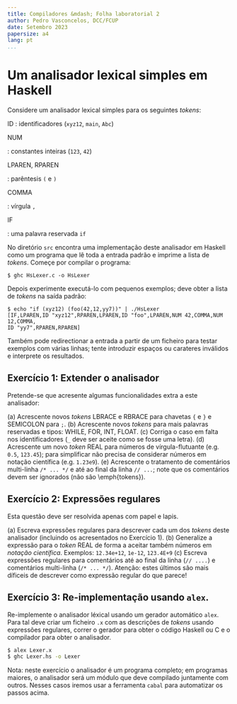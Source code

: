 ```yaml
---
title: Compiladores &mdash; Folha laboratorial 2
author: Pedro Vasconcelos, DCC/FCUP
date: Setembro 2023
papersize: a4
lang: pt
...
```



# Um analisador lexical simples em Haskell

Considere um analisador lexical simples para os seguintes *tokens*:

ID 
:  identificadores (`xyz12`, `main`, `Abc`)

NUM 

:  constantes inteiras (`123`, `42`)

LPAREN, RPAREN

:  parêntesis `(` e `)`

COMMA

:  vírgula `,`

IF

:   uma palavra reservada `if`

No diretório `src` encontra uma implementação deste analisador em Haskell
como um programa que lê toda a entrada padrão e imprime a lista de *tokens*.
Começe por compilar o programa:

```
$ ghc HsLexer.c -o HsLexer
```

Depois experimente executá-lo com pequenos exemplos; deve obter a lista
de *tokens* na saída padrão:

```
$ echo "if (xyz12) (foo(42,12,yy7))" | ./HsLexer
[IF,LPAREN,ID "xyz12",RPAREN,LPAREN,ID "foo",LPAREN,NUM 42,COMMA,NUM 12,COMMA,
ID "yy7",RPAREN,RPAREN]
```

Também pode redirectionar a entrada a partir de um ficheiro para
testar exemplos com várias linhas; tente introduzir espaços ou carateres
inválidos e interprete os resultados.


## Exercício 1: Extender o analisador

Pretende-se que acresente algumas funcionalidades extra a este
analisador:

(a) Acrescente novos *tokens* LBRACE e RBRACE para chavetas `{` e `}` e
    SEMICOLON para `;`.
(b) Acrescente novos *tokens* para mais palavras reservadas e tipos:
   WHILE, FOR, INT, FLOAT.
(c) Corriga o caso em falta nos identificadores (`_` deve ser aceite
    como se fosse uma letra).
(d) Acrescente um novo *token* REAL para números de vírgula-flutuante
   (e.g. `0.5`, `123.45`); para simplificar não precisa de considerar
   números em notação científica (e.g. `1.23e9`).
(e) Acrescente o tratamento de comentários multi-linha `/* ... */` e
   até ao final da linha `// ...`;
   note que os comentários devem ser ignorados (não são \emph{tokens}).


## Exercício 2: Expressões regulares

Esta questão deve ser resolvida apenas com papel e lapis.

(a) Escreva expressões regulares para descrever cada um dos *tokens*
    deste analisador (incluindo os acresentados no Exercício 1).
(b) Generalize a expressão para o *token* REAL de forma
    a aceitar também números em *notação científica*. Exemplos:
	`12.34e+12`, `1e-12`, `123.4E+9`
(c) Escreva expressões regulares para comentários até ao final 
	da linha (`// ....`) e comentários multi-linha (`/* ... */`).
	Atenção: estes últimos são mais díficeis de descrever como 
	expressão regular do que parece!


## Exercício 3: Re-implementação usando `alex`.

Re-implemente o analisador léxical usando um gerador automático `alex`. 
Para tal deve criar um ficheiro `.x` com as
descrições de *tokens* usando expressões regulares, correr o gerador
para obter o código Haskell ou C e o compilador para obter o
analisador.

```bash
$ alex Lexer.x
$ ghc Lexer.hs -o Lexer
```

Nota: neste exercício o analisador é um programa completo;
em programas maiores, o analisador será um módulo que deve compilado
juntamente com outros. Nesses casos iremos usar a ferramenta
`cabal` para automatizar os passos acima.

